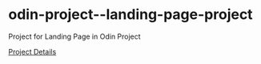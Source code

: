 # odin-project--landing-page-project

Project for Landing Page in Odin Project

[Project Details](https://www.theodinproject.com/lessons/foundations-landing-page)
